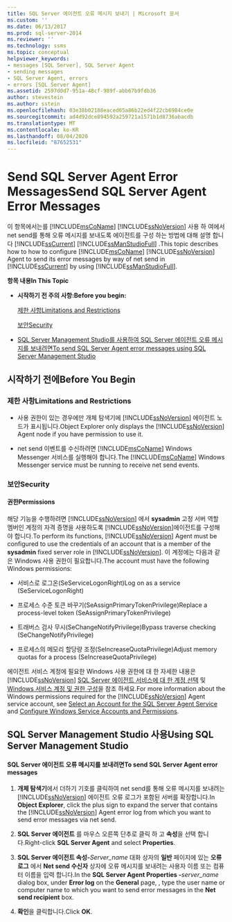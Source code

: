 ```yaml
---
title: SQL Server 에이전트 오류 메시지 보내기 | Microsoft 문서
ms.custom: ''
ms.date: 06/13/2017
ms.prod: sql-server-2014
ms.reviewer: ''
ms.technology: ssms
ms.topic: conceptual
helpviewer_keywords:
- messages [SQL Server], SQL Server Agent
- sending messages
- SQL Server Agent, errors
- errors [SQL Server Agent]
ms.assetid: 2597d0d7-951a-48cf-989f-abb67b9fdb36
author: stevestein
ms.author: sstein
ms.openlocfilehash: 03e38b02188eaced65a86b22ed4f22cb6984ce0e
ms.sourcegitcommit: ad4d92dce894592a259721a1571b1d8736abacdb
ms.translationtype: MT
ms.contentlocale: ko-KR
ms.lasthandoff: 08/04/2020
ms.locfileid: "87652531"
---
```

# <a name="send-sql-server-agent-error-messages"></a><span data-ttu-id="dba3a-102">Send SQL Server Agent Error Messages</span><span class="sxs-lookup"><span data-stu-id="dba3a-102">Send SQL Server Agent Error Messages</span></span>
  <span data-ttu-id="dba3a-103">이 항목에서는를 [!INCLUDE[msCoName](../../includes/msconame-md.md)] [!INCLUDE[ssNoVersion](../../includes/ssnoversion-md.md)] 사용 하 여에서 net send를 통해 오류 메시지를 보내도록 에이전트를 구성 하는 방법에 대해 설명 합니다 [!INCLUDE[ssCurrent](../../includes/sscurrent-md.md)] [!INCLUDE[ssManStudioFull](../../includes/ssmanstudiofull-md.md)] .</span><span class="sxs-lookup"><span data-stu-id="dba3a-103">This topic describes how to how to configure [!INCLUDE[msCoName](../../includes/msconame-md.md)] [!INCLUDE[ssNoVersion](../../includes/ssnoversion-md.md)] Agent to send its error messages by way of net send in [!INCLUDE[ssCurrent](../../includes/sscurrent-md.md)] by using [!INCLUDE[ssManStudioFull](../../includes/ssmanstudiofull-md.md)].</span></span>  
  
 <span data-ttu-id="dba3a-104">**항목 내용**</span><span class="sxs-lookup"><span data-stu-id="dba3a-104">**In This Topic**</span></span>  
  
-   <span data-ttu-id="dba3a-105">**시작하기 전 주의 사항:**</span><span class="sxs-lookup"><span data-stu-id="dba3a-105">**Before you begin:**</span></span>  
  
     [<span data-ttu-id="dba3a-106">제한 사항</span><span class="sxs-lookup"><span data-stu-id="dba3a-106">Limitations and Restrictions</span></span>](#Restrictions)  
  
     [<span data-ttu-id="dba3a-107">보안</span><span class="sxs-lookup"><span data-stu-id="dba3a-107">Security</span></span>](#Security)  
  
-   [<span data-ttu-id="dba3a-108">SQL Server Management Studio를 사용하여 SQL Server 에이전트 오류 메시지를 보내려면</span><span class="sxs-lookup"><span data-stu-id="dba3a-108">To send SQL Server Agent error messages using SQL Server Management Studio</span></span>](#SSMSProcedure)  
  
##  <a name="before-you-begin"></a><a name="BeforeYouBegin"></a> <span data-ttu-id="dba3a-109">시작하기 전에</span><span class="sxs-lookup"><span data-stu-id="dba3a-109">Before You Begin</span></span>  
  
###  <a name="limitations-and-restrictions"></a><a name="Restrictions"></a> <span data-ttu-id="dba3a-110">제한 사항</span><span class="sxs-lookup"><span data-stu-id="dba3a-110">Limitations and Restrictions</span></span>  
  
-   <span data-ttu-id="dba3a-111">사용 권한이 있는 경우에만 개체 탐색기에 [!INCLUDE[ssNoVersion](../../includes/ssnoversion-md.md)] 에이전트 노드가 표시됩니다.</span><span class="sxs-lookup"><span data-stu-id="dba3a-111">Object Explorer only displays the [!INCLUDE[ssNoVersion](../../includes/ssnoversion-md.md)] Agent node if you have permission to use it.</span></span>  
  
-   <span data-ttu-id="dba3a-112">net send 이벤트를 수신하려면 [!INCLUDE[msCoName](../../includes/msconame-md.md)] Windows Messenger 서비스를 실행해야 합니다.</span><span class="sxs-lookup"><span data-stu-id="dba3a-112">The [!INCLUDE[msCoName](../../includes/msconame-md.md)] Windows Messenger service must be running to receive net send events.</span></span>  
  
###  <a name="security"></a><a name="Security"></a> <span data-ttu-id="dba3a-113">보안</span><span class="sxs-lookup"><span data-stu-id="dba3a-113">Security</span></span>  
  
####  <a name="permissions"></a><a name="Permissions"></a> <span data-ttu-id="dba3a-114">권한</span><span class="sxs-lookup"><span data-stu-id="dba3a-114">Permissions</span></span>  
 <span data-ttu-id="dba3a-115">해당 기능을 수행하려면 [!INCLUDE[ssNoVersion](../../includes/ssnoversion-md.md)] 에서 **sysadmin** 고정 서버 역할 멤버인 계정의 자격 증명을 사용하도록 [!INCLUDE[ssNoVersion](../../includes/ssnoversion-md.md)]에이전트를 구성해야 합니다.</span><span class="sxs-lookup"><span data-stu-id="dba3a-115">To perform its functions, [!INCLUDE[ssNoVersion](../../includes/ssnoversion-md.md)] Agent must be configured to use the credentials of an account that is a member of the **sysadmin** fixed server role in [!INCLUDE[ssNoVersion](../../includes/ssnoversion-md.md)].</span></span> <span data-ttu-id="dba3a-116">이 계정에는 다음과 같은 Windows 사용 권한이 필요합니다.</span><span class="sxs-lookup"><span data-stu-id="dba3a-116">The account must have the following Windows permissions:</span></span>  
  
-   <span data-ttu-id="dba3a-117">서비스로 로그온(SeServiceLogonRight)</span><span class="sxs-lookup"><span data-stu-id="dba3a-117">Log on as a service (SeServiceLogonRight)</span></span>  
  
-   <span data-ttu-id="dba3a-118">프로세스 수준 토큰 바꾸기(SeAssignPrimaryTokenPrivilege)</span><span class="sxs-lookup"><span data-stu-id="dba3a-118">Replace a process-level token (SeAssignPrimaryTokenPrivilege)</span></span>  
  
-   <span data-ttu-id="dba3a-119">트래버스 검사 무시(SeChangeNotifyPrivilege)</span><span class="sxs-lookup"><span data-stu-id="dba3a-119">Bypass traverse checking (SeChangeNotifyPrivilege)</span></span>  
  
-   <span data-ttu-id="dba3a-120">프로세스의 메모리 할당량 조정(SeIncreaseQuotaPrivilege)</span><span class="sxs-lookup"><span data-stu-id="dba3a-120">Adjust memory quotas for a process (SeIncreaseQuotaPrivilege)</span></span>  
  
 <span data-ttu-id="dba3a-121">에이전트 서비스 계정에 필요한 Windows 사용 권한에 대 한 자세한 내용은 [!INCLUDE[ssNoVersion](../../includes/ssnoversion-md.md)] [SQL Server 에이전트 서비스에 대 한 계정 선택](select-an-account-for-the-sql-server-agent-service.md) 및 [Windows 서비스 계정 및 권한 구성](../../database-engine/configure-windows/configure-windows-service-accounts-and-permissions.md)을 참조 하세요.</span><span class="sxs-lookup"><span data-stu-id="dba3a-121">For more information about the Windows permissions required for the [!INCLUDE[ssNoVersion](../../includes/ssnoversion-md.md)] Agent service account, see [Select an Account for the SQL Server Agent Service](select-an-account-for-the-sql-server-agent-service.md) and [Configure Windows Service Accounts and Permissions](../../database-engine/configure-windows/configure-windows-service-accounts-and-permissions.md).</span></span>  
  
##  <a name="using-sql-server-management-studio"></a><a name="SSMSProcedure"></a> <span data-ttu-id="dba3a-122">SQL Server Management Studio 사용</span><span class="sxs-lookup"><span data-stu-id="dba3a-122">Using SQL Server Management Studio</span></span>  
  
#### <a name="to-send-sql-server-agent-error-messages"></a><span data-ttu-id="dba3a-123">SQL Server 에이전트 오류 메시지를 보내려면</span><span class="sxs-lookup"><span data-stu-id="dba3a-123">To send SQL Server Agent error messages</span></span>  
  
1.  <span data-ttu-id="dba3a-124">**개체 탐색기**에서 더하기 기호를 클릭하여 net send를 통해 오류 메시지를 보내려는 [!INCLUDE[ssNoVersion](../../includes/ssnoversion-md.md)] 에이전트 오류 로그가 포함된 서버를 확장합니다.</span><span class="sxs-lookup"><span data-stu-id="dba3a-124">In **Object Explorer**, click the plus sign to expand the server that contains the [!INCLUDE[ssNoVersion](../../includes/ssnoversion-md.md)] Agent error log from which you want to send error messages via net send.</span></span>  
  
2.  <span data-ttu-id="dba3a-125">**SQL Server 에이전트** 를 마우스 오른쪽 단추로 클릭 하 고 **속성**을 선택 합니다.</span><span class="sxs-lookup"><span data-stu-id="dba3a-125">Right-click **SQL Server Agent** and select **Properties**.</span></span>  
  
3.  <span data-ttu-id="dba3a-126">**SQL Server 에이전트 속성-**_Server_name_ 대화 상자의 **일반** 페이지에 있는 **오류 로그** 에서 **Net send 수신자** 상자에 오류 메시지를 보내려는 사용자 이름 또는 컴퓨터 이름을 입력 합니다.</span><span class="sxs-lookup"><span data-stu-id="dba3a-126">In the **SQL Server Agent Properties -**_server_name_ dialog box, under **Error log** on the **General** page, , type the user name or computer name to which you want to send error messages in the **Net send recipient** box.</span></span>  
  
4.  <span data-ttu-id="dba3a-127">**확인**을 클릭합니다.</span><span class="sxs-lookup"><span data-stu-id="dba3a-127">Click **OK**.</span></span>  
  
  

